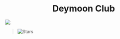<h1 align="center">Deymoon Club </h1>

 <img src= "https://catbox.mohttps://chat.whatsapp.com/GZcgMUta1CxFRxss1wlPpu?mode=ac_t.jpg">
    </p>

><img title="Stars" src="https://img.shields.io/github/stars/WillZek/CrowBot-ST?color=yellow&style=flat-square"></a>

